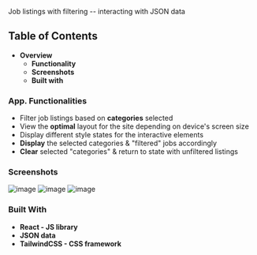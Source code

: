 Job listings with filtering -- interacting with JSON data
## Table of Contents
* <strong>Overview</strong>
    * <strong>Functionality</strong>
    * <strong>Screenshots</strong>
    * <strong>Built with</strong>
### App. Functionalities
* Filter job listings based on <strong>categories</strong> selected
* View the <strong>optimal</strong> layout for the site depending on device's screen size
* Display different style states for the interactive elements
* <strong>Display</strong> the selected categories & "filtered" jobs accordingly
* <strong>Clear</strong> selected "categories" & return to state with unfiltered listings
### Screenshots
![image](https://user-images.githubusercontent.com/89903354/187094624-84e87a6a-6b54-4ccb-b151-c84d8cac8e5c.png)
![image](https://user-images.githubusercontent.com/89903354/187094659-fe08cae4-6ddd-4994-8edc-1ddede1f416a.png)
![image](https://user-images.githubusercontent.com/89903354/187094711-a783f055-0fe2-4cb1-a160-9f095d976b16.png)

### Built With
* <strong>React - JS library</strong>
* <strong>JSON data</strong>
* <strong>TailwindCSS - CSS framework</strong>

